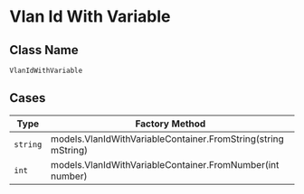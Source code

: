 
# Vlan Id With Variable

## Class Name

`VlanIdWithVariable`

## Cases

| Type | Factory Method |
|  --- | --- |
| `string` | models.VlanIdWithVariableContainer.FromString(string mString) |
| `int` | models.VlanIdWithVariableContainer.FromNumber(int number) |

